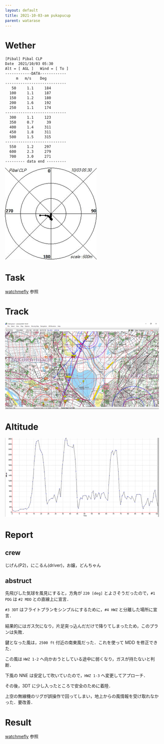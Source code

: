 ```yaml
---
layout: default
title: 2021-10-03-am pukapucup
parent: watarase
---
```


# Wether

```
[Pibal] Pibal CLP
Date  2021/10/03 05:30
Alt = [ AGL ]	Wind = [ To ]
------------DATA------------
     m	 m/s 	Deg
----------------------------
   50	  1.1 	  184
  100	  1.1 	  187
  150	  1.2 	  180
  200	  1.6 	  192
  250	  1.1 	  174
----------------------------
  300	  1.1 	  123
  350	  0.7 	   39
  400	  1.4 	  311
  450	  1.8 	  311
  500	  1.5 	  315
----------------------------
  550	  1.2 	  297
  600	  2.3 	  279
  700	  3.0 	  271
--------- data end ---------
```

![](figure/wind.jpg)

# Task

[watchmefly](https://watchmefly.net/events/tds_print.php?e=pukapucup2021&fid=52D9B752-3441-9623-E23A-6DC2044318D9) 参照

# Track

![](figure/track.png)

# Altitude

![](figure/altitude.png)

# Report

## crew
じげん(P2)，にこるん(driver)，お嬢，どんちゃん

## abstruct

先飛びした気球を風見にすると，方角が `220 [deg]` とよさそうだったので，`#1 PDG` は `#2 MDD` との直線上に宣言．

`#3 3DT` はフライトプランをシンプルにするために，`#4 HWZ` と分離した場所に宣言．

結果的にはガス欠になり，片足突っ込んだだけで降りてしまったため，このプランは失敗．

鍵となった風は，`2500 ft` 付近の南東風だった．これを使って MDD を修正できた．

この風は `HWZ 1-2` へ向かおうとしている途中に弱くなり，ガスが持たないと判断．

下風の NNE は安定して吹いていたので，`HWZ 1-3` へ変更してアプローチ．

その後，3DT に少し入ったところで安全のために着陸．

上空の無線機のリグが誤操作で回ってしまい，地上からの風情報を受け取れなかった．要改善．


# Result

[watchmefly](https://watchmefly.net/events/event.php?e=pukapucup2021&v=tt) 参照

